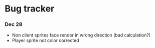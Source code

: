 # Bug tracker

### Dec 28

- Non client sprites face render in wrong direction (bad calculation?)
- Player sprite not color corrected